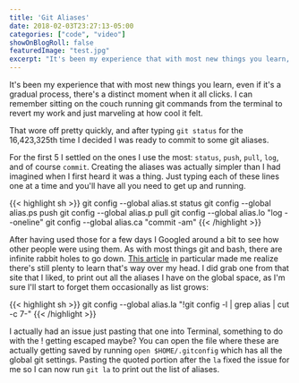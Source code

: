 ```yaml
---
title: 'Git Aliases'
date: 2018-02-03T23:27:13-05:00
categories: ["code", "video"]
showOnBlogRoll: false
featuredImage: "test.jpg"
excerpt: "It's been my experience that with most new things you learn, even if it's a gradual process, there's a distinct moment when it all clicks..."
---
```


It's been my experience that with most new things you learn, even if it's a gradual process, there's a distinct moment when it all clicks. I can remember sitting on the couch running git commands from the terminal to revert my work and just marveling at how cool it felt.

That wore off pretty quickly, and after typing `git status` for the 16,423,325th time I decided I was ready to commit to some git aliases.

For the first 5 I settled on the ones I use the most: `status`, `push`, `pull`, `log`, and of course `commit`. Creating the aliases was actually simpler than I had imagined when I first heard it was a thing. Just typing each of these lines one at a time and you'll have all you need to get up and running.

{{< highlight sh >}}
git config --global alias.st status
git config --global alias.ps push
git config --global alias.p pull
git config --global alias.lo "log --oneline"
git config --global alias.ca "commit -am"
{{< /highlight >}}

After having used those for a few days I Googled around a bit to see how other people were using them. As with most things git and bash, there are infinite rabbit holes to go down. [This article](http://durdn.com/blog/2012/11/22/must-have-git-aliases-advanced-examples/) in particular made me realize there's still plenty to learn that's way over my head. I did grab one from that site that I liked, to print out all the aliases I have on the global space, as I'm sure I'll start to forget them occasionally as list grows:

{{< highlight sh >}}
git config --global alias.la "!git config -l | grep alias | cut -c 7-"
{{< /highlight >}}

I actually had an issue just pasting that one into Terminal, something to do with the ! getting escaped maybe? You can open the file where these are actually getting saved by running `open $HOME/.gitconfig` which has all the global git settings. Pasting the quoted portion after the `la` fixed the issue for me so I can now run `git la` to print out the list of aliases.
